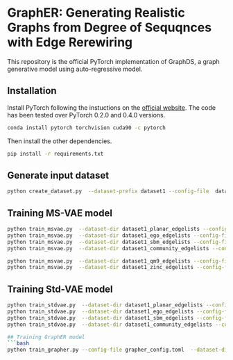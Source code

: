 # GraphER: Generating Realistic Graphs from Degree of Sequqnces with Edge Rerewiring
This repository is the official PyTorch implementation of GraphDS, a graph generative model using auto-regressive model.

## Installation
Install PyTorch following the instuctions on the [official website](https://pytorch.org/). The code has been tested over PyTorch 0.2.0 and 0.4.0 versions.
```bash
conda install pytorch torchvision cuda90 -c pytorch
```
Then install the other dependencies.
```bash
pip install -r requirements.txt
```

## Generate input dataset
```bash
python create_dataset.py  --dataset-prefix dataset1 --config-file  dataset1_config.toml
```

## Training MS-VAE model
```bash
python train_msvae.py  --dataset-dir dataset1_planar_edgelists --config-file  msvae_config1.toml --output-model msvae_planar --evaluate
python train_msvae.py  --dataset-dir dataset1_ego_edgelists --config-file  msvae_config1.toml --output-model msvae_ego --evaluate
python train_msvae.py  --dataset-dir dataset1_sbm_edgelists --config-file  msvae_config1.toml --output-model msvae_sbm --evaluate
python train_msvae.py  --dataset-dir dataset1_community_edgelists --config-file  msvae_config1.toml --output-model msvae_community --evaluate

python train_msvae.py  --dataset-dir dataset1_qm9_edgelists --config-file  msvae_config1.toml --output-model msvae_qm9 --evaluate
python train_msvae.py  --dataset-dir dataset1_zinc_edgelists --config-file  msvae_config1.toml --output-model msvae_zinc --evaluate
```

## Training Std-VAE model
```bash
python train_stdvae.py  --dataset-dir dataset1_planar_edgelists --config-file  msvae_config1.toml --evaluate
python train_stdvae.py  --dataset-dir dataset1_ego_edgelists --config-file  msvae_config1.toml  --evaluate
python train_stdvae.py  --dataset-dir dataset1_sbm_edgelists --config-file  msvae_config1.toml  --evaluate
python train_stdvae.py  --dataset-dir dataset1_community_edgelists --config-file  msvae_config1.toml  --evaluate

## Training GraphER model
```bash
python train_grapher.py --config-file grapher_config.toml  --dataset-dir dataset1_planar_edgelists --msvae-model msvae_planar --msvae-config-file msvae_config1.toml --output-model grapher_planar --evaluate
```


